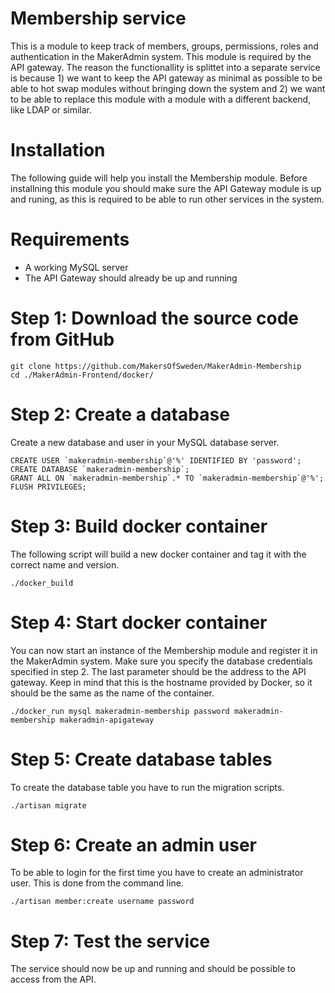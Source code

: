 Membership service
==================
This is a module to keep track of members, groups, permissions, roles and authentication in the MakerAdmin system. This module is required by the API gateway. The reason the functionallity is splittet into a separate service is because 1) we want to keep the API gateway as minimal as possible to be able to hot swap modules without bringing down the system and 2) we want to be able to replace this module with a module with a different backend, like LDAP or similar.

Installation
============
The following guide will help you install the Membership module. Before installning this module you should make sure the API Gateway module is up and runing, as this is required to be able to run other services in the system.

# Requirements
* A working MySQL server
* The API Gateway should already be up and running

# Step 1: Download the source code from GitHub
```
git clone https://github.com/MakersOfSweden/MakerAdmin-Membership
cd ./MakerAdmin-Frontend/docker/
```

# Step 2: Create a database
Create a new database and user in your MySQL database server. 

```
CREATE USER `makeradmin-membership`@'%' IDENTIFIED BY 'password';
CREATE DATABASE `makeradmin-membership`;
GRANT ALL ON `makeradmin-membership`.* TO `makeradmin-membership`@'%';
FLUSH PRIVILEGES;
```

# Step 3: Build docker container
The following script will build a new docker container and tag it with the correct name and version.
```
./docker_build
```

# Step 4: Start docker container
You can now start an instance of the Membership module and register it in the MakerAdmin system. Make sure you specify the database credentials specified in step 2. The last parameter should be the address to the API gateway. Keep in mind that this is the hostname provided by Docker, so it should be the same as the name of the container.
```
./docker_run mysql makeradmin-membership password makeradmin-membership makeradmin-apigateway
```

# Step 5: Create database tables
To create the database table you have to run the migration scripts.
```
./artisan migrate
```

# Step 6: Create an admin user
To be able to login for the first time you have to create an administrator user. This is done from the command line.
```
./artisan member:create username password
```

# Step 7: Test the service
The service should now be up and running and should be possible to access from the API.